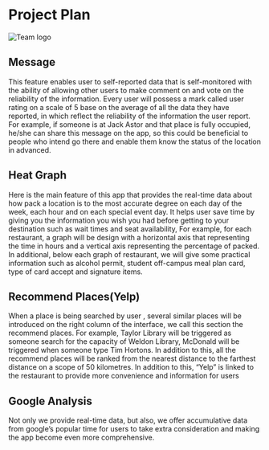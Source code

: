 # Project Plan

![Team logo](http://orig05.deviantart.net/9320/f/2010/203/c/a/30___fsjal_falco_lombardi__by_ztoonlinkz.png)
## Message 
This feature enables user to self-reported data that is self-monitored with the ability of allowing other users to make comment on and vote on the reliability of the information. Every user will possess a mark called user rating on a scale of 5 base on the average of all the data they have reported, in which reflect the reliability of the information the user report. For example, if someone is at Jack Astor and that place is fully occupied, he/she can share this message on the app, so this could be beneficial to people who intend go there and enable them know the status of the location in advanced. 

## Heat Graph 
Here is the main feature of this app that provides the real-time data about how pack a location is to the most accurate degree on each day of the week, each hour and on each special event day. It helps user save time by giving you the information you wish you had before getting to your destination such as wait times and seat availability, For example, for each restaurant, a graph will be design with a horizontal axis that representing the time in hours and a vertical axis representing the percentage of packed. In additional, below each graph of restaurant, we will give some practical information such as alcohol permit, student off-campus meal plan card, type of card accept and signature items.  

## Recommend Places(Yelp) 
When a place is being searched by user , several similar places will be introduced on the right column of the interface, we call this section the recommend places. For example, Taylor Library will  be triggered as someone search for the capacity of Weldon Library, McDonald will be triggered when someone type Tim Hortons. In addition to this, all the recommend places will be ranked from the nearest distance to the farthest distance on a scope of 50 kilometres. In addition to this, “Yelp” is linked to the restaurant to provide more convenience and information for users

## Google Analysis 
Not only we provide real-time data, but also, we offer accumulative data from google’s popular time for users to take extra consideration and making the app become even more comprehensive. 
